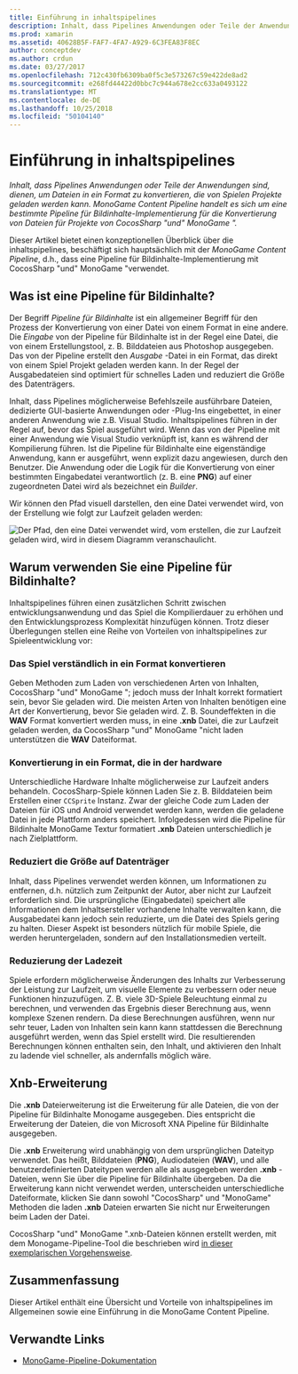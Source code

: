 ```yaml
---
title: Einführung in inhaltspipelines
description: Inhalt, dass Pipelines Anwendungen oder Teile der Anwendungen sind, dienen, um Dateien in ein Format zu konvertieren, die von Spielen Projekte geladen werden kann. MonoGame Content Pipeline handelt es sich um eine bestimmte Pipeline für Bildinhalte-Implementierung für die Konvertierung von Dateien für Projekte von CocosSharp "und" MonoGame ".
ms.prod: xamarin
ms.assetid: 40628B5F-FAF7-4FA7-A929-6C3FEA83F8EC
author: conceptdev
ms.author: crdun
ms.date: 03/27/2017
ms.openlocfilehash: 712c430fb6309ba0f5c3e573267c59e422de8ad2
ms.sourcegitcommit: e268fd44422d0bbc7c944a678e2cc633a0493122
ms.translationtype: MT
ms.contentlocale: de-DE
ms.lasthandoff: 10/25/2018
ms.locfileid: "50104140"
---
```

# <a name="introduction-to-content-pipelines"></a>Einführung in inhaltspipelines

_Inhalt, dass Pipelines Anwendungen oder Teile der Anwendungen sind, dienen, um Dateien in ein Format zu konvertieren, die von Spielen Projekte geladen werden kann. MonoGame Content Pipeline handelt es sich um eine bestimmte Pipeline für Bildinhalte-Implementierung für die Konvertierung von Dateien für Projekte von CocosSharp "und" MonoGame "._

Dieser Artikel bietet einen konzeptionellen Überblick über die inhaltspipelines, beschäftigt sich hauptsächlich mit der *MonoGame Content Pipeline*, d.h., dass eine Pipeline für Bildinhalte-Implementierung mit CocosSharp "und" MonoGame "verwendet.


## <a name="what-is-a-content-pipeline"></a>Was ist eine Pipeline für Bildinhalte?

Der Begriff *Pipeline für Bildinhalte* ist ein allgemeiner Begriff für den Prozess der Konvertierung von einer Datei von einem Format in eine andere. Die *Eingabe* von der Pipeline für Bildinhalte ist in der Regel eine Datei, die von einem Erstellungstool, z. B. Bilddateien aus Photoshop ausgegeben. Das von der Pipeline erstellt den *Ausgabe* -Datei in ein Format, das direkt von einem Spiel Projekt geladen werden kann. In der Regel der Ausgabedateien sind optimiert für schnelles Laden und reduziert die Größe des Datenträgers.

Inhalt, dass Pipelines möglicherweise Befehlszeile ausführbare Dateien, dedizierte GUI-basierte Anwendungen oder -Plug-Ins eingebettet, in einer anderen Anwendung wie z.B. Visual Studio. Inhaltspipelines führen in der Regel auf, bevor das Spiel ausgeführt wird. Wenn das von der Pipeline mit einer Anwendung wie Visual Studio verknüpft ist, kann es während der Kompilierung führen. Ist die Pipeline für Bildinhalte eine eigenständige Anwendung, kann er ausgeführt, wenn explizit dazu angewiesen, durch den Benutzer. Die Anwendung oder die Logik für die Konvertierung von einer bestimmten Eingabedatei verantwortlich (z. B. eine **PNG**) auf einer zugeordneten Datei wird als bezeichnet ein *Builder*. 

Wir können den Pfad visuell darstellen, den eine Datei verwendet wird, von der Erstellung wie folgt zur Laufzeit geladen werden:

![](introduction-images/image1.png "Der Pfad, den eine Datei verwendet wird, vom erstellen, die zur Laufzeit geladen wird, wird in diesem Diagramm veranschaulicht.")

## <a name="why-use-a-content-pipeline"></a>Warum verwenden Sie eine Pipeline für Bildinhalte?

Inhaltspipelines führen einen zusätzlichen Schritt zwischen entwicklungsanwendung und das Spiel die Kompilierdauer zu erhöhen und den Entwicklungsprozess Komplexität hinzufügen können. Trotz dieser Überlegungen stellen eine Reihe von Vorteilen von inhaltspipelines zur Spieleentwicklung vor:


### <a name="converting-to-a-format-understood-by-the-game"></a>Das Spiel verständlich in ein Format konvertieren

Geben Methoden zum Laden von verschiedenen Arten von Inhalten, CocosSharp "und" MonoGame "; jedoch muss der Inhalt korrekt formatiert sein, bevor Sie geladen wird. Die meisten Arten von Inhalten benötigen eine Art der Konvertierung, bevor Sie geladen wird. Z. B. Soundeffekten in die **WAV** Format konvertiert werden muss, in eine **.xnb** Datei, die zur Laufzeit geladen werden, da CocosSharp "und" MonoGame "nicht laden unterstützen die **WAV** Dateiformat.


### <a name="converting-to-a-format-native-to-the-hardware"></a>Konvertierung in ein Format, die in der hardware

Unterschiedliche Hardware Inhalte möglicherweise zur Laufzeit anders behandeln. CocosSharp-Spiele können Laden Sie z. B. Bilddateien beim Erstellen einer `CCSprite` Instanz. Zwar der gleiche Code zum Laden der Dateien für iOS und Android verwendet werden kann, werden die geladene Datei in jede Plattform anders speichert. Infolgedessen wird die Pipeline für Bildinhalte MonoGame Textur formatiert **.xnb** Dateien unterschiedlich je nach Zielplattform.


### <a name="reducing-size-on-disk"></a>Reduziert die Größe auf Datenträger 

Inhalt, dass Pipelines verwendet werden können, um Informationen zu entfernen, d.h. nützlich zum Zeitpunkt der Autor, aber nicht zur Laufzeit erforderlich sind. Die ursprüngliche (Eingabedatei) speichert alle Informationen dem Inhaltsersteller vorhandene Inhalte verwalten kann, die Ausgabedatei kann jedoch sein reduzierte, um die Datei des Spiels gering zu halten. Dieser Aspekt ist besonders nützlich für mobile Spiele, die werden heruntergeladen, sondern auf den Installationsmedien verteilt.


### <a name="reducing-load-time"></a>Reduzierung der Ladezeit

Spiele erfordern möglicherweise Änderungen des Inhalts zur Verbesserung der Leistung zur Laufzeit, um visuelle Elemente zu verbessern oder neue Funktionen hinzuzufügen. Z. B. viele 3D-Spiele Beleuchtung einmal zu berechnen, und verwenden das Ergebnis dieser Berechnung aus, wenn komplexe Szenen rendern. Da diese Berechnungen ausführen, wenn nur sehr teuer, Laden von Inhalten sein kann kann stattdessen die Berechnung ausgeführt werden, wenn das Spiel erstellt wird. Die resultierenden Berechnungen können enthalten sein, den Inhalt, und aktivieren den Inhalt zu ladende viel schneller, als andernfalls möglich wäre. 


## <a name="xnb-file-extension"></a>Xnb-Erweiterung

Die **.xnb** Dateierweiterung ist die Erweiterung für alle Dateien, die von der Pipeline für Bildinhalte Monogame ausgegeben. Dies entspricht die Erweiterung der Dateien, die von Microsoft XNA Pipeline für Bildinhalte ausgegeben.

Die **.xnb** Erweiterung wird unabhängig von dem ursprünglichen Dateityp verwendet. Das heißt, Bilddateien (**PNG**), Audiodateien (**WAV**), und alle benutzerdefinierten Dateitypen werden alle als ausgegeben werden **.xnb** -Dateien, wenn Sie über die Pipeline für Bildinhalte übergeben. Da die Erweiterung kann nicht verwendet werden, unterscheiden unterschiedliche Dateiformate, klicken Sie dann sowohl "CocosSharp" und "MonoGame" Methoden die laden **.xnb** Dateien erwarten Sie nicht nur Erweiterungen beim Laden der Datei.

CocosSharp "und" MonoGame ".xnb-Dateien können erstellt werden, mit dem Monogame-Pipeline-Tool die beschrieben wird [in dieser exemplarischen Vorgehensweise](~/graphics-games/cocossharp/content-pipeline/walkthrough.md).


## <a name="summary"></a>Zusammenfassung

Dieser Artikel enthält eine Übersicht und Vorteile von inhaltspipelines im Allgemeinen sowie eine Einführung in die MonoGame Content Pipeline.

## <a name="related-links"></a>Verwandte Links

- [MonoGame-Pipeline-Dokumentation](http://www.monogame.net/documentation/?page=Pipeline)
